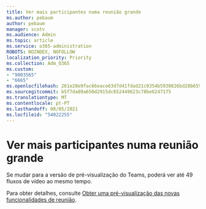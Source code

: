 ```yaml
---
title: Ver mais participantes numa reunião grande
ms.author: pebaum
author: pebaum
manager: scotv
ms.audience: Admin
ms.topic: article
ms.service: o365-administration
ROBOTS: NOINDEX, NOFOLLOW
localization_priority: Priority
ms.collection: Adm_O365
ms.custom:
- "9003565"
- "6665"
ms.openlocfilehash: 261e28e9fac66eace63d7d41fdad21c0354b5930826bd28b659ce5e3d159655f
ms.sourcegitcommit: b5f7da89a650d2915dc652449623c78be6247175
ms.translationtype: MT
ms.contentlocale: pt-PT
ms.lasthandoff: 08/05/2021
ms.locfileid: "54022255"
---
```

# <a name="see-more-participants-in-a-large-meeting"></a>Ver mais participantes numa reunião grande

Se mudar para a versão de pré-visualização do Teams, poderá ver até 49 fluxos de vídeo ao mesmo tempo.

Para obter detalhes, consulte [Obter uma pré-visualização das novas funcionalidades de reunião](https://support.microsoft.com/office/04533e91-3203-4530-a1c0-8f77c0731699).
